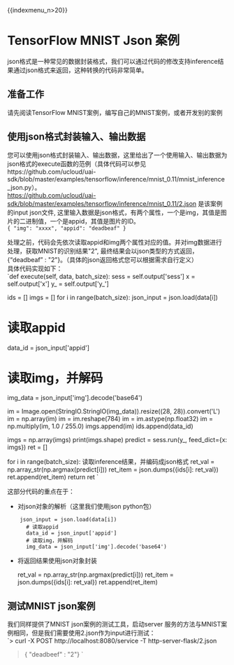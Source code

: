 {{indexmenu_n>20}}

# TensorFlow MNIST Json 案例

json格式是一种常见的数据封装格式，我们可以通过代码的修改支持inference结果通过json格式来返回，这种转换的代码非常简单。

## 准备工作

请先阅读TensorFlow MNIST案例，编写自己的MNIST案例，或者开发别的案例

## 使用json格式封装输入、输出数据

您可以使用json格式封装输入、输出数据，这里给出了一个使用输入、输出数据为json格式的execute函数的范例（具体代码可以参见https://github.com/ucloud/uai-sdk/blob/master/examples/tensorflow/inference/mnist\_0.11/mnist\_inference\_json.py）。  
<https://github.com/ucloud/uai-sdk/blob/master/examples/tensorflow/inference/mnist_0.11/2.json>
是该案例的input json文件,
这里输入数据是json格式，有两个属性，一个是img，其值是图片的二进制值，一个是appid，其值是图片的ID。  
`{
"img": "xxxx",
"appid": "deadbeaf"
}
`

处理之前，代码会先依次读取appid和img两个属性对应的值。并对img数据进行处理，获取MNIST的识别结果"2",
最终结果会以json类型的方式返回，{“deadbeaf” :
"2"}。（具体的json返回格式您可以根据需求自行定义）  
具体代码实现如下：  
`def execute(self, data, batch_size):
sess = self.output['sess']
x = self.output['x']
y_ = self.output['y_']

ids = []
imgs = []
for i in range(batch_size):
json_input = json.load(data[i])
# 读取appid
data_id = json_input['appid']
# 读取img，并解码
img_data = json_input['img'].decode('base64')

im =
Image.open(StringIO.StringIO(img_data)).resize((28, 28)).convert('L')
im = np.array(im)
im = im.reshape(784)
im = im.astype(np.float32)
im = np.multiply(im, 1.0 / 255.0)
imgs.append(im)
ids.append(data_id)

imgs = np.array(imgs)
print(imgs.shape)
predict = sess.run(y_, feed_dict={x: imgs})
ret = []

for i in range(batch_size):
读取inference结果，并编码成json格式
ret_val = np.array_str(np.argmax(predict[i]))
ret_item = json.dumps({ids[i]: ret_val})
ret.append(ret_item)
return ret
`

这部分代码的重点在于：

  - 对json对象的解析（这里我们使用json python包）  



``` 
    json_input = json.load(data[i])
      # 读取appid
      data_id = json_input['appid']
      # 读取img，并解码
      img_data = json_input['img'].decode('base64')
```

  - 将返回结果使用json对象封装  



    ret_val = np.array_str(np.argmax(predict[i]))
          ret_item = json.dumps({ids[i]: ret_val})
          ret.append(ret_item)

## 测试MNIST json案例

我们同样提供了MNIST json案例的测试工具，启动server
服务的方法与MNIST案例相同，但是我们需要使用2.json作为input进行测试：  
`> curl -X POST http://localhost:8080/service -T
http-server-flask/2.json
> { "deadbeef" : "2"}
`
